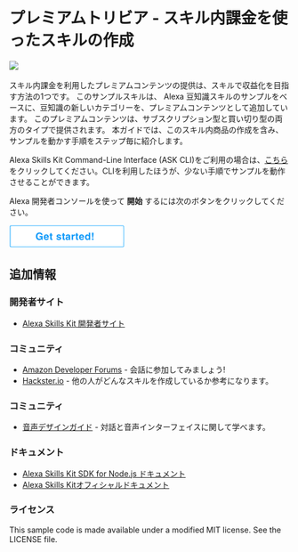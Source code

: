 # プレミアムトリビア - スキル内課金を使ったスキルの作成
<img src="https://m.media-amazon.com/images/G/01/mobile-apps/dex/alexa/alexa-skills-kit/tutorials/fact/header._TTH_.png" />

スキル内課金を利用したプレミアムコンテンツの提供は、スキルで収益化を目指す方法の1つです。 このサンプルスキルは、 Alexa 豆知識スキルのサンプルをベースに、豆知識の新しいカテゴリーを、プレミアムコンテンツとして追加しています。 このプレミアムコンテンツは、サブスクリプション型と買い切り型の両方のタイプで提供されます。 本ガイドでは、このスキル内商品の作成を含み、サンプルを動かす手順をステップ毎に紹介します。

Alexa Skills Kit Command-Line Interface (ASK CLI)をご利用の場合は、[こちら](./instructions/setup-using-cli.md) をクリックしてください。CLIを利用したほうが、少ない手順でサンプルを動作させることができます。

Alexa 開発者コンソールを使って **開始** するには次のボタンをクリックしてください。

[![始めましょう!](./getting-started.png)](./instructions/voice-user-interface.md)

## 追加情報

### 開発者サイト
* [Alexa Skills Kit 開発者サイト](https://developer.amazon.com/ja/alexa-skills-kit/learn)

### コミュニティ
* [Amazon Developer Forums](https://forums.developer.amazon.com/spaces/293/index.html) - 会話に参加してみましょう!
* [Hackster.io](https://www.hackster.io/amazon-alexa) - 他の人がどんなスキルを作成しているか参考になります。

### コミュニティ
* [音声デザインガイド](https://developer.amazon.com/designing-for-voice/) - 対話と音声インターフェイスに関して学べます。

### ドキュメント
* [Alexa Skills Kit SDK for Node.js ドキュメント](https://ask-sdk-for-nodejs.readthedocs.io/en/latest/)
*  [Alexa Skills Kitオフィシャルドキュメント](https://developer.amazon.com/docs/ask-overviews/build-skills-with-the-alexa-skills-kit.html)

### ライセンス

This sample code is made available under a modified MIT license. See the LICENSE file.